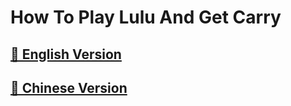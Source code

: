 # How To Play Lulu And Get Carry

## [📖 English Version](/language/english.md)

## [📖 Chinese Version](/language/chinese.md)


